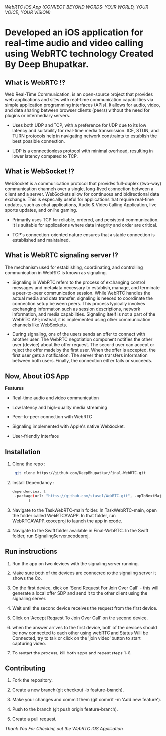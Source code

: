  *WebRTC iOS App (CONNECT BEYOND WORDS: YOUR WORLD, YOUR VOICE, YOUR VISION)*

# Developed an iOS application for real-time audio and video calling using WebRTC technology Created By Deep Bhupatkar. 


## What is WebRTC !?

Web Real-Time Communication, is an open-source project that provides web applications and sites with real-time communication capabilities via simple application programming interfaces (APIs). It allows for audio, video, and data sharing between browser clients (peers) without the need for plugins or intermediary servers.

- Uses both UDP and TCP, with a preference for UDP due to its low latency and suitability for real-time media transmission. ICE, STUN, and TURN protocols help in 
  navigating network constraints to establish the best possible connection.
  
- UDP is a connectionless protocol with minimal overhead, resulting in lower latency compared to TCP.


## What is WebSocket !?

WebSocket is a communication protocol that provides full-duplex (two-way) communication channels over a single, long-lived connection between a client and a server. WebSockets allow for continuous and bidirectional data exchange. This is especially useful for applications that require real-time updates, such as chat applications, Audio & Video Calling Application, live sports updates, and online gaming.

- Primarily uses TCP for reliable, ordered, and persistent communication. It is suitable for applications where data integrity and order are critical.

- TCP's connection-oriented nature ensures that a stable connection is established and maintained.

## What is WebRTC signaling server !? 

The mechanism used for establishing, coordinating, and controlling communication in WebRTC is known as signaling.

- Signaling in WebRTC refers to the process of exchanging control messages and metadata necessary to establish, manage, and terminate a peer-to-peer communication 
  session. While WebRTC handles the actual media and data transfer, signaling is needed to coordinate the connection setup between peers. This process typically 
  involves exchanging information such as session descriptions, network information, and media capabilities. Signaling itself is not a part of the WebRTC API; instead, 
  it is implemented using other communication channels like WebSockets.

- During signaling, one of the users sends an offer to connect with another user. The WebRTC negotiation component notifies the other user (device) about the offer 
  request. The second user can accept or reject the offer made by the first user. When the offer is accepted, the first user gets a notification. The server then 
  transfers information between both users. Finally, the connection either fails or succeeds.
  

## Now, About iOS App

**Features**

- Real-time audio and video communication
  
- Low latency and high-quality media streaming
  
- Peer-to-peer connection with WebRTC
  
- Signaling implemented with Apple's native WebSocket.
  
- User-friendly interface

## Installation 

1. Clone the repo :
   
   ```bash
    git clone https://github.com/DeepBhupatkar/Final-WebRTC.git
   ```
2. Install Dependancy :
   
   ```bash
   dependencies: [
    .package(url: "https://github.com/stasel/WebRTC.git", .upToNextMajor("126.0.0"))
          ]
    ```
3. Navigate to the TaskWebRTC-main folder. In TaskWebRTC-main, open the folder called WebRTCAVAPP. In that folder, run WebRTCAVAPP.xcodeproj to launch the app in xcode.

4. Navigate to the Swift folder available in Final-WebRTC. In the Swift folder, run SignalingServer.xcodeproj.
   
  ## Run instructions
  
  1. Run the app on two devices with the signaling server running.

  2. Make sure both of the devices are connected to the signaling server it shows the Co.
  
  3. On the first device, click on 'Send Request For Join Over Call' - this will generate a local offer SDP and send it to the other client using the signaling server.
  
  4. Wait until the second device receives the request from the first device.
 
  5. Click on 'Accept Request To Join Over Call' on the second device.
 
  6. when the answer arrives to the first device, both of the devices should be now connected to each other using webRTC and Status Will be Connected, try to talk or 
    click on the 'join video' button to start capturing video.
 
  7. To restart the process, kill both apps and repeat steps 1-6.

   
## Contributing

1. Fork the repository.

2. Create a new branch (git checkout -b feature-branch).

3. Make your changes and commit them (git commit -m 'Add new feature').

4. Push to the branch (git push origin feature-branch).

5. Create a pull request.

*Thank You For Checking out the WebRTC iOS Application*
